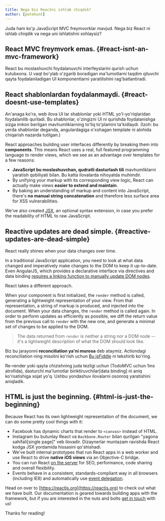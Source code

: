 ```yaml
---
title: Nega biz Reactni ishlab chiqdik?
author: [petehunt]
---
```


Juda ham ko'p JavaScript MVC freymvorklar mavjud. Nega biz React ni ishlab chiqdik va nega uni ishlatishni xohlaysiz?

## React MVC freymvork emas. {#react-isnt-an-mvc-framework}

React bu moslashuvchi foydalanuvchi interfeyslarini qurish uchun kutubxona. U vaqt bo'ylab o'zgarib boradigan ma'lumotlarni taqdim qiluvchi qayta foydalaniladigan UI komponentlarni yaratilishini rag'batlantiradi.

## React shablonlardan foydalanmaydi. {#react-doesnt-use-templates}

An'anaga ko'ra, web ilova UI lar shablonlar yoki HTML yo'l-yo'riqlaridan foydalanilib quriladi. Bu shablonlar, o'zingizni UI ni qurishda foydalanishga sizga imkon berilgan mavhumliklarning to'liq to'plamini ta'kidlaydi. (Izoh: bu yerda shablonlar deganda, angulardagiga o'xshagan template ni alohida chiqarish nazarda tutilgan.)

React approaches building user interfaces differently by breaking them into
**components**. This means React uses a real, full featured programming language
to render views, which we see as an advantage over templates for a few reasons:

- **JavaScript bu moslashuvchan, qudratli dasturlash tili** mavhumliklarni yaratish qobiliyati bilan. Bu katta ilovalarda nihoyatda muhimdir.
- By unifying your markup with its corresponding view logic, React can actually
  make views **easier to extend and maintain**.
- By baking an understanding of markup and content into JavaScript, there's
  **no manual string concatenation** and therefore less surface area for XSS
  vulnerabilities.

We've also created [JSX](/docs/jsx-in-depth.html), an optional syntax
extension, in case you prefer the readability of HTML to raw JavaScript.

## Reactive updates are dead simple. {#reactive-updates-are-dead-simple}

React really shines when your data changes over time.

In a traditional JavaScript application, you need to look at what data changed
and imperatively make changes to the DOM to keep it up-to-date. Even AngularJS,
which provides a declarative interface via directives and data binding [requires
a linking function to manually update DOM nodes](https://code.angularjs.org/1.0.8/docs/guide/directive#reasonsbehindthecompilelinkseparation).

React takes a different approach.

When your component is first initialized, the `render` method is called,
generating a lightweight representation of your view. From that representation,
a string of markup is produced, and injected into the document. When your data
changes, the `render` method is called again. In order to perform updates as
efficiently as possible, we diff the return value from the previous call to
`render` with the new one, and generate a minimal set of changes to be applied
to the DOM.

> The data returned from `render` is neither a string nor a DOM node -- it's a
> lightweight description of what the DOM should look like.

Biz bu jarayonni **reconciliation ya'ni murosa** deb ataymiz. Actiondagi reconciliation ning misolini ko'rish uchun [Bu jsFiddle](http://jsfiddle.net/2h6th4ju/) ni tekshirib ko'ring.

Re-render yoki qayta chizishning juda tezligi uchun (TodoMVC uchun 1ms atrofida), dasturchi ma'lumotlar biriktiruvchilar[data binding] ni aniq ko'rsatishiga xojat yo'q. Ushbu yondashuv ilovalarni osonroq yaratishini aniqladik.

## HTML is just the beginning. {#html-is-just-the-beginning}

Because React has its own lightweight representation of the document, we can do
some pretty cool things with it:

- Facebook has dynamic charts that render to `<canvas>` instead of HTML.
- Instagram bu butunlay React va `Backbone.Router` 
 bilan qurilgan "yagona sahifali[single page]" veb ilovadir. Dizaynerlar muntazam ravishda React kodga JSX yordamida hissasini qo'shishadi.
- We've built internal prototypes that run React apps in a web worker and use
  React to drive **native iOS views** via an Objective-C bridge.
- You can run React
  [on the server](https://github.com/petehunt/react-server-rendering-example)
  for SEO, performance, code sharing and overall flexibility.
- Events behave in a consistent, standards-compliant way in all browsers
  (including IE8) and automatically use
  [event delegation](http://davidwalsh.name/event-delegate).

Head on over to [https://reactjs.org](https://reactjs.org) to check out what we have
built. Our documentation is geared towards building apps with the framework,
but if you are interested in the nuts and bolts
[get in touch](/support.html) with us!

Thanks for reading!
